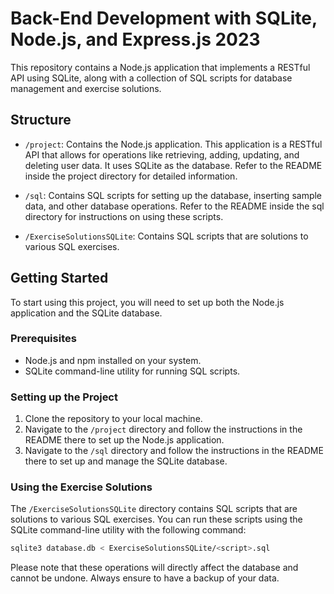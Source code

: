 # Back-End Development with SQLite, Node.js, and Express.js 2023

This repository contains a Node.js application that implements a RESTful API using SQLite, along with a collection of SQL scripts for database management and exercise solutions.

## Structure

- `/project`: Contains the Node.js application. This application is a RESTful API that allows for operations like retrieving, adding, updating, and deleting user data. It uses SQLite as the database. Refer to the README inside the project directory for detailed information.

- `/sql`: Contains SQL scripts for setting up the database, inserting sample data, and other database operations. Refer to the README inside the sql directory for instructions on using these scripts.

- `/ExerciseSolutionsSQLite`: Contains SQL scripts that are solutions to various SQL exercises.

## Getting Started

To start using this project, you will need to set up both the Node.js application and the SQLite database.

### Prerequisites

- Node.js and npm installed on your system.
- SQLite command-line utility for running SQL scripts.

### Setting up the Project

1. Clone the repository to your local machine.
2. Navigate to the `/project` directory and follow the instructions in the README there to set up the Node.js application.
3. Navigate to the `/sql` directory and follow the instructions in the README there to set up and manage the SQLite database.

### Using the Exercise Solutions

The `/ExerciseSolutionsSQLite` directory contains SQL scripts that are solutions to various SQL exercises. You can run these scripts using the SQLite command-line utility with the following command:

```bash
sqlite3 database.db < ExerciseSolutionsSQLite/<script>.sql
```

Please note that these operations will directly affect the database and cannot be undone. Always ensure to have a backup of your data.
